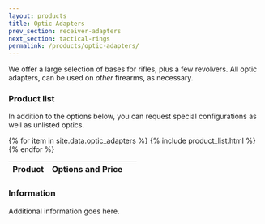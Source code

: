 ```yaml
---
layout: products
title: Optic Adapters
prev_section: receiver-adapters
next_section: tactical-rings
permalink: /products/optic-adapters/
---
```


We offer a large selection of bases for rifles, plus a few revolvers. All optic adapters, can be used on *other* firearms, as necessary.

### Product list

In addition to the options below, you can request special configurations as well as unlisted optics.

<div class="mobile-side-scroller">

<table>
  <thead>
    <tr>
      <th>Product</th>
      <th><span class="option">Options</span> and <span class="price">Price</span></th>
      <th>&nbsp;</th>
    </tr>
  </thead>
  <tbody>
{% for item in site.data.optic_adapters %}
  {% include product_list.html %}
{% endfor %}
  </tbody>
</table>
</div>

### Information

Additional information goes here.
